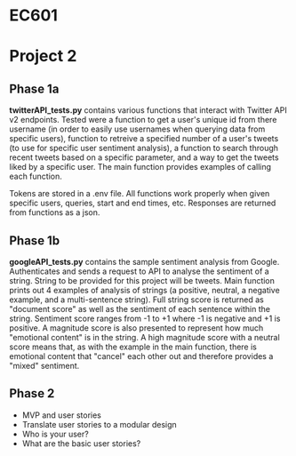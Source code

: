 # EC601

# Project 2

## Phase 1a
**twitterAPI_tests.py** contains various functions that interact with Twitter API v2 endpoints. Tested were a function to get a user's unique id from there username (in order to easily use usernames when querying data from specific users), function to retreive a specified number of a user's tweets (to use for specific user sentiment analysis), a function to search through recent tweets based on a specific parameter, and a way to get the tweets liked by a specific user. The main function provides examples of calling each function.  

Tokens are stored in a .env file. All functions work properly when given specific users, queries, start and end times, etc. Responses are returned from functions as a json. 

## Phase 1b
**googleAPI_tests.py** contains the sample sentiment analysis from Google. Authenticates and sends a request to API to analyse the sentiment of a string. String to be provided for this project will be tweets. Main function prints out 4 examples of analysis of strings (a positive, neutral, a negative example, and a multi-sentence string). Full string score is returned as "document score" as well as the sentiment of each sentence within the string. Sentiment score ranges from -1 to +1 where -1 is negative and +1 is positive. A magnitude score is also presented to represent how much "emotional content" is in the string. A high magnitude score with a neutral score means that, as with the example in the main function, there is emotional content that "cancel" each other out and therefore provides a "mixed" sentiment. 

## Phase 2

* MVP and user stories
* Translate user stories to a modular design
* Who is your user?
* What are the basic user stories?
